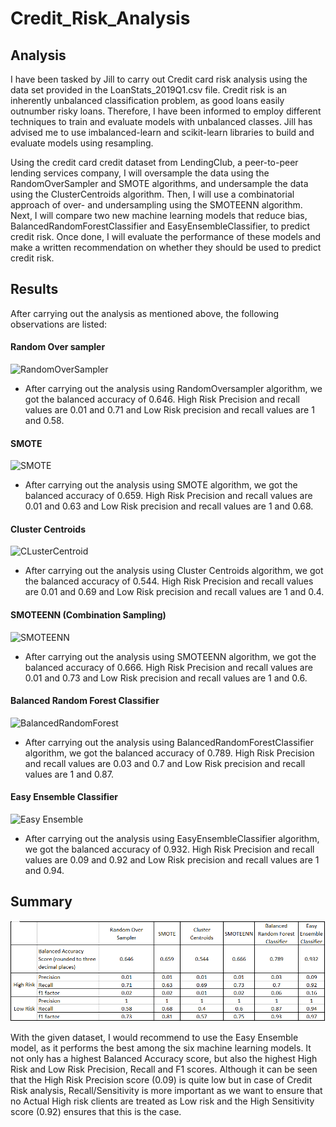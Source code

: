 # Credit_Risk_Analysis

## Analysis
I have been tasked by Jill to carry out Credit card risk analysis using the data set provided in the LoanStats_2019Q1.csv file. Credit risk is an inherently unbalanced classification problem, as good loans easily outnumber risky loans. Therefore, I have been informed to employ different techniques to train and evaluate models with unbalanced classes. Jill has advised me to use imbalanced-learn and scikit-learn libraries to build and evaluate models using resampling.

Using the credit card credit dataset from LendingClub, a peer-to-peer lending services company, I will oversample the data using the RandomOverSampler and SMOTE algorithms, and undersample the data using the ClusterCentroids algorithm. Then, I will use a combinatorial approach of over- and undersampling using the SMOTEENN algorithm. Next, I will compare two new machine learning models that reduce bias, BalancedRandomForestClassifier and EasyEnsembleClassifier, to predict credit risk. Once done, I will evaluate the performance of these models and make a written recommendation on whether they should be used to predict credit risk.

## Results
After carrying out the analysis as mentioned above, the following observations are listed:

#### Random Over sampler

![RandomOverSampler]()

* After carrying out the analysis using RandomOversampler algorithm, we got the balanced accuracy of 0.646. High Risk Precision and recall values are 0.01 and 0.71 and 
  Low Risk precision and recall values are 1 and 0.58.  


#### SMOTE 

![SMOTE]()

* After carrying out the analysis using SMOTE algorithm, we got the balanced accuracy of 0.659. High Risk Precision and recall values are 0.01 and 0.63 and 
  Low Risk precision and recall values are 1 and 0.68.  

#### Cluster Centroids

![CLusterCentroid]()

* After carrying out the analysis using Cluster Centroids algorithm, we got the balanced accuracy of 0.544. High Risk Precision and recall values are 0.01 and 0.69 and 
  Low Risk precision and recall values are 1 and 0.4.

#### SMOTEENN (Combination Sampling)

![SMOTEENN]()

* After carrying out the analysis using SMOTEENN algorithm, we got the balanced accuracy of 0.666. High Risk Precision and recall values are 0.01   and 0.73 and Low     Risk precision and recall values are 1 and 0.6.

#### Balanced Random Forest Classifier

![BalancedRandomForest]()

* After carrying out the analysis using BalancedRandomForestClassifier algorithm, we got the balanced accuracy of 0.789. High Risk Precision and recall values are 0.03   and 0.7 and Low Risk precision and recall values are 1 and 0.87.

#### Easy Ensemble Classifier

![Easy Ensemble]()


* After carrying out the analysis using EasyEnsembleClassifier algorithm, we got the balanced accuracy of 0.932. High Risk Precision and recall values are 0.09   and 0.92 and Low Risk precision and recall values are 1 and 0.94.




## Summary

![Overall Analysis](https://github.com/Manishthapa2022/Credit_Risk_Analysis/blob/main/Images/Overall_data_summary.png)






With the given dataset, I would recommend to use the Easy Ensemble model, as it performs the best among the six machine learning models. It not only has a highest Balanced Accuracy score, but also the highest High Risk and Low Risk Precision, Recall and F1 scores. Although it can be seen that the High Risk Precision score (0.09) is quite low but in case of Credit Risk analysis, Recall/Sensitivity is more important as we want to ensure that no Actual High risk clients are treated as Low risk and the High Sensitivity score (0.92) ensures that this is the case. 


